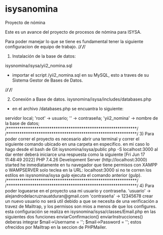 # isysanomina
Proyecto de nómina

Este es un avance del proyecto de procesos de nómina para ISYSA.

Para poder manejar lo que se tiene es fundamental tener la siguiente configuracion de equipo de trabajo.
/*************************************************************/
/*************************************************************/
1) Instalación de la base de datos:

isysnomina/isysa/yii2_nomina.sql
 * importar el script /yii2_nomina.sql en su MySQL, esto a traves de su Sistema Gestor de Bases de Datos.
 
/*************************************************************/
/*************************************************************/

2) Conexión a Base de datos.
isysnomina/isysa/includes/databases.php
 * en el archivo /databases.php se encuantra lo siguiente:
 
 <?php
$db = mysqli_connect('localhost', 'root', '','yii2_nomina');

  * en esta linea configure la localización de la base de datos en este caso
   'localhost' -> servidor local;
   'root'      -> usuario;
    ''         -> contraseña;
   'yii2_nomina' -> nombre de la base de datos;

/*************************************************************/
/*************************************************************/

3) Para poder correr el proyecto es necesario abrir una terminal y correr el siguiente comando ubicado en una carpeta en especifico. en mi caso lo hago desde el bash de Git

isysnomina/isysa/public
php -S localhost:3000 

al dar enter deberá iniciarce una respuesta como la siguiente

[Fri Jun 17 11:48:49 2022] PHP 7.4.26 Development Server (http://localhost:3000) started

he inmediatamente en tu navegador que tiene permisos con XAMPP o WAMPSERVER
solo teclea en la 

URL: localhost:3000

si no te corren los estilos en 
isysnomina/isysa
gulp
ejecuta el comando anterior (gulp).

/*************************************************************/
/*************************************************************/

4) Para poder loguearse en el proyecto usa mi usuario y contraseña.
 'usuario'    -> alejandrodelacruznauatduran@gmail.com
 'contraseña' -> 12345678

crear un nuevo usuario no será util debido a que se necesita de una verificación a travez de Mailtrap, y los permisos son mios a menos de que los configures.

esta configuración se realiza en isysnomina/isysa/classes/Email.php

en las siguientes dos funciones 
enviarConfirmacion()
enviarInstrucciones()

deberas integrar
$mail->Username = '';
$mail->Password = '';

estos ofrecidos por Mailtrap en la seccion de PHPMailer.

